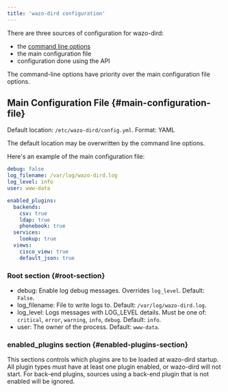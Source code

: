 ```yaml
---
title: 'wazo-dird configuration'
---
```


There are three sources of configuration for wazo-dird:

- the [command line options](/uc-doc/system/wazo-dird/introduction#wazo-dird-usage)
- the main configuration file
- configuration done using the API

The command-line options have priority over the main configuration file options.

## Main Configuration File {#main-configuration-file}

Default location: `/etc/wazo-dird/config.yml`. Format: YAML

The default location may be overwritten by the command line options.

Here's an example of the main configuration file:

```yaml
debug: false
log_filename: /var/log/wazo-dird.log
log_level: info
user: www-data

enabled_plugins:
  backends:
    csv: true
    ldap: true
    phonebook: true
  services:
    lookup: true
  views:
    cisco_view: true
    default_json: true
```

### Root section {#root-section}

- debug: Enable log debug messages. Overrides `log_level`. Default: `False`.
- log_filename: File to write logs to. Default: `/var/log/wazo-dird.log`.
- log_level: Logs messages with LOG_LEVEL details. Must be one of: `critical`, `error`, `warning`,
  `info`, `debug`. Default: `info`.
- user: The owner of the process. Default: `www-data`.

### enabled_plugins section {#enabled-plugins-section}

This sections controls which plugins are to be loaded at wazo-dird startup. All plugin types must
have at least one plugin enabled, or wazo-dird will not start. For back-end plugins, sources using a
back-end plugin that is not enabled will be ignored.
